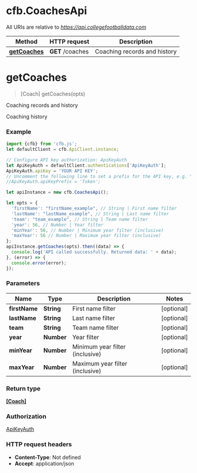 # cfb.CoachesApi

All URIs are relative to *https://api.collegefootballdata.com*

Method | HTTP request | Description
------------- | ------------- | -------------
[**getCoaches**](CoachesApi.md#getCoaches) | **GET** /coaches | Coaching records and history


<a name="getCoaches"></a>
# **getCoaches**
> [Coach] getCoaches(opts)

Coaching records and history

Coaching history

### Example
```javascript
import {cfb} from 'cfb.js';
let defaultClient = cfb.ApiClient.instance;

// Configure API key authorization: ApiKeyAuth
let ApiKeyAuth = defaultClient.authentications['ApiKeyAuth'];
ApiKeyAuth.apiKey = 'YOUR API KEY';
// Uncomment the following line to set a prefix for the API key, e.g. "Token" (defaults to null)
//ApiKeyAuth.apiKeyPrefix = 'Token';

let apiInstance = new cfb.CoachesApi();

let opts = { 
  'firstName': "firstName_example", // String | First name filter
  'lastName': "lastName_example", // String | Last name filter
  'team': "team_example", // String | Team name filter
  'year': 56, // Number | Year filter
  'minYear': 56, // Number | Minimum year filter (inclusive)
  'maxYear': 56 // Number | Maximum year filter (inclusive)
};
apiInstance.getCoaches(opts).then((data) => {
  console.log('API called successfully. Returned data: ' + data);
}, (error) => {
  console.error(error);
});

```

### Parameters

Name | Type | Description  | Notes
------------- | ------------- | ------------- | -------------
 **firstName** | **String**| First name filter | [optional] 
 **lastName** | **String**| Last name filter | [optional] 
 **team** | **String**| Team name filter | [optional] 
 **year** | **Number**| Year filter | [optional] 
 **minYear** | **Number**| Minimum year filter (inclusive) | [optional] 
 **maxYear** | **Number**| Maximum year filter (inclusive) | [optional] 

### Return type

[**[Coach]**](Coach.md)

### Authorization

[ApiKeyAuth](../README.md#ApiKeyAuth)

### HTTP request headers

 - **Content-Type**: Not defined
 - **Accept**: application/json

